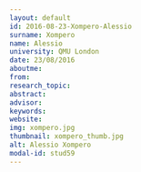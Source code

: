 ```yaml
---
layout: default 
id: 2016-08-23-Xompero-Alessio
surname: Xompero
name: Alessio
university: QMU London
date: 23/08/2016
aboutme: 
from: 
research_topic: 
abstract: 
advisor: 
keywords: 
website: 
img: xompero.jpg
thumbnail: xompero_thumb.jpg
alt: Alessio Xompero
modal-id: stud59
---
```

